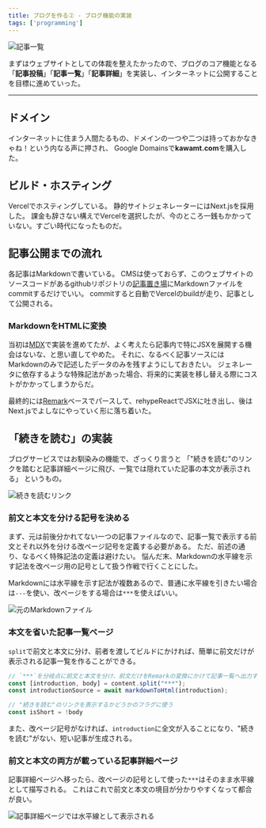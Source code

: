 ```yaml
---
title: ブログを作る② - ブログ機能の実装
tags: ['programming']
---
```


![記事一覧](https://cdn-ak.f.st-hatena.com/images/fotolife/h/hachipochi/20210829/20210829003815.png "SIMPLEシリーズ / THE 記事一覧")

まずはウェブサイトとしての体裁を整えたかったので、ブログのコア機能となる「**記事投稿**」「**記事一覧**」「**記事詳細**」を実装し、インターネットに公開することを目標に進めていった。

***

## ドメイン

インターネットに住まう人間たるもの、ドメインの一つや二つは持っておかなきゃね！という内なる声に押され、
Google Domainsで**kawamt.com**を購入した。

## ビルド・ホスティング

Vercelでホスティングしている。
静的サイトジェネレーターにはNext.jsを採用した。
課金も辞さない構えでVercelを選択したが、今のところ一銭もかかっていない。すごい時代になったものだ。

## 記事公開までの流れ

各記事はMarkdownで書いている。
CMSは使っておらず、このウェブサイトのソースコードがあるgithubリポジトリの[記事置き場](https://github.com/kawaPC/kawamt.com/tree/main/entry)にMarkdownファイルをcommitするだけでいい。
commitすると自動でVercelのbuildが走り、記事として公開される。

### MarkdownをHTMLに変換

当初は[MDX](https://mdxjs.com/getting-started/next)で実装を進めてたが、よく考えたら記事内で特にJSXを展開する機会はないな、と思い直してやめた。
それに、なるべく記事ソースにはMarkdownのみで記述したデータのみを残すようにしておきたい。
ジェネレータに依存するような特殊記法があった場合、将来的に実装を移し替える際にコストがかかってしまうからだ。

最終的には[Remark](https://remark.js.org/)ベースでパースして、rehypeReactでJSXに吐き出し、後はNext.jsでよしなにやっていく形に落ち着いた。

## 「続きを読む」の実装

ブログサービスではお馴染みの機能で、ざっくり言うと
「"続きを読む"のリンクを踏むと記事詳細ページに飛び、一覧では隠れていた記事の本文が表示される」
というもの。

![続きを読むリンク](https://cdn-ak.f.st-hatena.com/images/fotolife/h/hachipochi/20210829/20210829004028.png "続きを読むリンク")

### 前文と本文を分ける記号を決める

まず、元は前後分かれてない一つの記事ファイルなので、記事一覧で表示する前文とそれ以外を分ける改ページ記号を定義する必要がある。
ただ、前述の通り、なるべく特殊記法の定義は避けたい。
悩んだ末、Markdownの水平線を示す記法を改ページ用の記号として扱う作戦で行くことにした。

Markdownには水平線を示す記法が複数あるので、普通に水平線を引きたい場合は`---`を使い、改ページをする場合は`***`を使えばいい。

![元のMarkdownファイル](https://cdn-ak.f.st-hatena.com/images/fotolife/h/hachipochi/20210730/20210730005329.png "元のMarkdownファイル")

### 本文を省いた記事一覧ページ

`split`で前文と本文に分け、前者を渡してビルドにかければ、簡単に前文だけが表示される記事一覧を作ることができる。

```ts
// `***`を分岐点に前文と本文を分け、前文だけをRemarkの変換にかけて記事一覧へ出力する
const [introduction, body] = content.split("***");
const introductionSource = await markdownToHtml(introduction);

// "続きを読む"のリンクを表示するかどうかのフラグに使う
const isShort = !body
```

また、改ページ記号がなければ、`introduction`に全文が入ることになり、"続きを読む"がない、短い記事が生成される。

### 前文と本文の両方が載っている記事詳細ページ

記事詳細ページへ移ったら、改ページの記号として使った`***`はそのまま水平線として描写される。
これはこれで前文と本文の境目が分かりやすくなって都合が良い。

![記事詳細ページでは水平線として表示される](https://cdn-ak.f.st-hatena.com/images/fotolife/h/hachipochi/20210829/20210829011227.png "記事詳細ページでは水平線として表示される")

